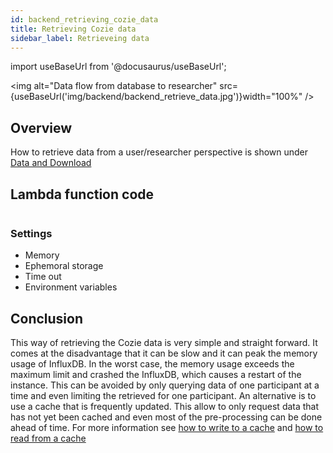 ```yaml
---
id: backend_retrieving_cozie_data
title: Retrieving Cozie data
sidebar_label: Retrieveing data
---
```


import useBaseUrl from '@docusaurus/useBaseUrl'; 

<img alt="Data flow from database to researcher" src={useBaseUrl('img/backend/backend_retrieve_data.jpg')}width="100%" />

## Overview

How to retrieve data from a user/researcher perspective is shown under [Data and Download](../download_data/download)

## Lambda function code

```python title="Lambda function"

```


### Settings
- Memory
- Ephemoral storage
- Time out
- Environment variables

## Conclusion
This way of retrieving the Cozie data is very simple and straight forward. It comes at the disadvantage that it can be slow and it can peak the memory usage of InfluxDB. In the worst case, the memory usage exceeds the maximum limit and crashed the InfluxDB, which causes a restart of the instance. This can be avoided by only querying data of one participant at a time and even limiting the retrieved for one participant.
An alternative is to use a cache that is frequently updated. This allow to only request data that has not yet been cached and even most of the pre-processing can be done ahead of time. For more information see [how to write to a cache](backend_cache_write) and [how to read from a cache](backend_cache_read)